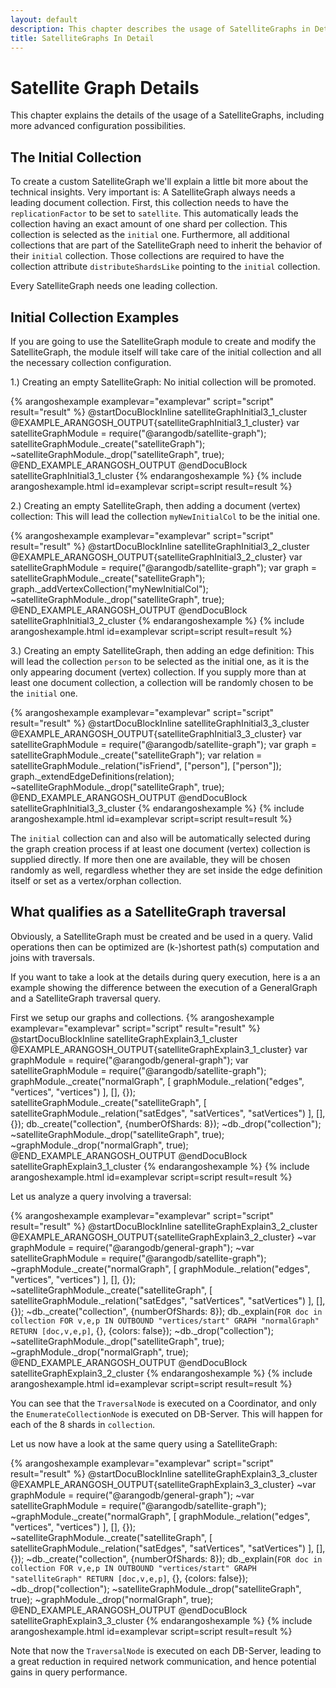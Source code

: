 ```yaml
---
layout: default
description: This chapter describes the usage of SatelliteGraphs in Detail
title: SatelliteGraphs In Detail
---
```

Satellite Graph Details
======================

This chapter explains the details of the usage of a SatelliteGraphs, 
including more advanced configuration possibilities.

The Initial Collection
--------------

To create a custom SatelliteGraph we'll explain a little bit more about
the technical insights. Very important is: A SatelliteGraph always needs
a leading document collection. First, this collection needs to have the
`replicationFactor` to be set to `satellite`. This automatically leads
the collection having an exact amount of one shard per collection. This
collection is selected as the `initial` one. Furthermore, all additional
collections that are part of the SatelliteGraph need to inherit the
behavior of their `initial` collection. Those collections are required to
have the collection attribute `distributeShardsLike` pointing to the
`initial` collection.

Every SatelliteGraph needs one leading collection. 

Initial Collection Examples
-------------- 

If you are going to use the SatelliteGraph module to create and modify the
SatelliteGraph, the module itself will take care of the initial collection
and all the necessary collection configuration. 

1.) Creating an empty SatelliteGraph: No initial collection will be promoted.

{% arangoshexample examplevar="examplevar" script="script" result="result" %}
    @startDocuBlockInline satelliteGraphInitial3_1_cluster
    @EXAMPLE_ARANGOSH_OUTPUT{satelliteGraphInitial3_1_cluster}
    var satelliteGraphModule = require("@arangodb/satellite-graph");
    satelliteGraphModule._create("satelliteGraph");
    ~satelliteGraphModule._drop("satelliteGraph", true);
    @END_EXAMPLE_ARANGOSH_OUTPUT
    @endDocuBlock satelliteGraphInitial3_1_cluster
{% endarangoshexample %}
{% include arangoshexample.html id=examplevar script=script result=result %}

2.) Creating an empty SatelliteGraph, then adding a document (vertex) collection:
This will lead the collection `myNewInitialCol` to be the initial one. 

{% arangoshexample examplevar="examplevar" script="script" result="result" %}
    @startDocuBlockInline satelliteGraphInitial3_2_cluster
    @EXAMPLE_ARANGOSH_OUTPUT{satelliteGraphInitial3_2_cluster}
    var satelliteGraphModule = require("@arangodb/satellite-graph");
    var graph = satelliteGraphModule._create("satelliteGraph");
    graph._addVertexCollection("myNewInitialCol");
    ~satelliteGraphModule._drop("satelliteGraph", true);
    @END_EXAMPLE_ARANGOSH_OUTPUT
    @endDocuBlock satelliteGraphInitial3_2_cluster
{% endarangoshexample %}
{% include arangoshexample.html id=examplevar script=script result=result %}

3.) Creating an empty SatelliteGraph, then adding an edge definition: This will
lead the collection `person` to be selected as the initial one, as it is the only
appearing document (vertex) collection. If you supply more than at least one
document collection, a collection will be randomly chosen to be the `initial` one.

{% arangoshexample examplevar="examplevar" script="script" result="result" %}
    @startDocuBlockInline satelliteGraphInitial3_3_cluster
    @EXAMPLE_ARANGOSH_OUTPUT{satelliteGraphInitial3_3_cluster}
    var satelliteGraphModule = require("@arangodb/satellite-graph");
    var graph = satelliteGraphModule._create("satelliteGraph");
    var relation = satelliteGraphModule._relation("isFriend", ["person"], ["person"]);
    graph._extendEdgeDefinitions(relation);
    ~satelliteGraphModule._drop("satelliteGraph", true);
    @END_EXAMPLE_ARANGOSH_OUTPUT
    @endDocuBlock satelliteGraphInitial3_3_cluster
{% endarangoshexample %}
{% include arangoshexample.html id=examplevar script=script result=result %}

The `initial` collection can and also will be automatically selected during the
graph creation process if at least one document (vertex) collection is supplied
directly. If more then one are available, they will be chosen randomly as well,
regardless whether they are set inside the edge definition itself or set as a
vertex/orphan collection.

What qualifies as a SatelliteGraph traversal
--------------

Obviously, a SatelliteGraph must be created and be used in a query. Valid
operations then can be optimized are (k-)shortest path(s) computation and
joins with traversals.

If you want to take a look at the details during query execution, here is a
an example showing the difference between the execution of a GeneralGraph
and a SatelliteGraph traversal query.

First we setup our graphs and collections.
{% arangoshexample examplevar="examplevar" script="script" result="result" %}
    @startDocuBlockInline satelliteGraphExplain3_1_cluster
    @EXAMPLE_ARANGOSH_OUTPUT{satelliteGraphExplain3_1_cluster}
    var graphModule = require("@arangodb/general-graph");
    var satelliteGraphModule = require("@arangodb/satellite-graph");
    graphModule._create("normalGraph", [ graphModule._relation("edges", "vertices", "vertices") ], [], {});
    satelliteGraphModule._create("satelliteGraph", [ satelliteGraphModule._relation("satEdges", "satVertices", "satVertices") ], [], {});
    db._create("collection", {numberOfShards: 8});
    ~db._drop("collection");
    ~satelliteGraphModule._drop("satelliteGraph", true);
    ~graphModule._drop("normalGraph", true);
    @END_EXAMPLE_ARANGOSH_OUTPUT
    @endDocuBlock satelliteGraphExplain3_1_cluster
{% endarangoshexample %}
{% include arangoshexample.html id=examplevar script=script result=result %}

Let us analyze a query involving a traversal:

{% arangoshexample examplevar="examplevar" script="script" result="result" %}
    @startDocuBlockInline satelliteGraphExplain3_2_cluster
    @EXAMPLE_ARANGOSH_OUTPUT{satelliteGraphExplain3_2_cluster}
    ~var graphModule = require("@arangodb/general-graph");
    ~var satelliteGraphModule = require("@arangodb/satellite-graph");
    ~graphModule._create("normalGraph", [ graphModule._relation("edges", "vertices", "vertices") ], [], {});
    ~satelliteGraphModule._create("satelliteGraph", [ satelliteGraphModule._relation("satEdges", "satVertices", "satVertices") ], [], {});
    ~db._create("collection", {numberOfShards: 8});
    db._explain(`FOR doc in collection FOR v,e,p IN OUTBOUND "vertices/start" GRAPH "normalGraph" RETURN [doc,v,e,p]`, {}, {colors: false});
    ~db._drop("collection");
    ~satelliteGraphModule._drop("satelliteGraph", true);
    ~graphModule._drop("normalGraph", true);
    @END_EXAMPLE_ARANGOSH_OUTPUT
    @endDocuBlock satelliteGraphExplain3_2_cluster
{% endarangoshexample %}
{% include arangoshexample.html id=examplevar script=script result=result %}

You can see that the `TraversalNode` is executed on a Coordinator, and only
the `EnumerateCollectionNode` is executed on DB-Server. This will happen for
each of the 8 shards in `collection`.

Let us now have a look at the same query using a SatelliteGraph:

{% arangoshexample examplevar="examplevar" script="script" result="result" %}
    @startDocuBlockInline satelliteGraphExplain3_3_cluster
    @EXAMPLE_ARANGOSH_OUTPUT{satelliteGraphExplain3_3_cluster}
    ~var graphModule = require("@arangodb/general-graph");
    ~var satelliteGraphModule = require("@arangodb/satellite-graph");
    ~graphModule._create("normalGraph", [ graphModule._relation("edges", "vertices", "vertices") ], [], {});
    ~satelliteGraphModule._create("satelliteGraph", [ satelliteGraphModule._relation("satEdges", "satVertices", "satVertices") ], [], {});
    ~db._create("collection", {numberOfShards: 8});
    db._explain(`FOR doc in collection FOR v,e,p IN OUTBOUND "vertices/start" GRAPH "satelliteGraph" RETURN [doc,v,e,p]`, {}, {colors: false});
    ~db._drop("collection");
    ~satelliteGraphModule._drop("satelliteGraph", true);
    ~graphModule._drop("normalGraph", true);
    @END_EXAMPLE_ARANGOSH_OUTPUT
    @endDocuBlock satelliteGraphExplain3_3_cluster
{% endarangoshexample %}
{% include arangoshexample.html id=examplevar script=script result=result %}

Note that now the `TraversalNode` is executed on each DB-Server, leading to a
great reduction in required network communication, and hence potential gains
in query performance.